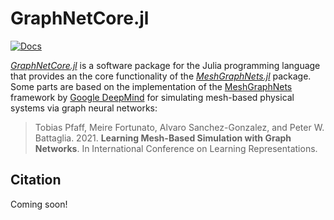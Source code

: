 # GraphNetCore.jl

[![Docs](https://img.shields.io/badge/docs-dev-blue.svg)](https://una-auxme.github.io/MeshGraphNets.jl/dev)

[*GraphNetCore.jl*](https://github.com/una-auxme/GraphNetCore.jl) is a software package for the Julia programming language that provides an the core functionality of the [*MeshGraphNets.jl*](https://github.com/una-auxme/MeshGraphNets.jl) package. Some parts are based on the implementation of the [MeshGraphNets](https://arxiv.org/abs/2010.03409) framework by [Google DeepMind](https://deepmind.google/) for simulating mesh-based physical systems via graph neural networks:

> Tobias Pfaff, Meire Fortunato, Alvaro Sanchez-Gonzalez, and Peter W. Battaglia. 2021. **Learning Mesh-Based Simulation with Graph Networks**. In International Conference on Learning Representations.

## Citation

Coming soon!